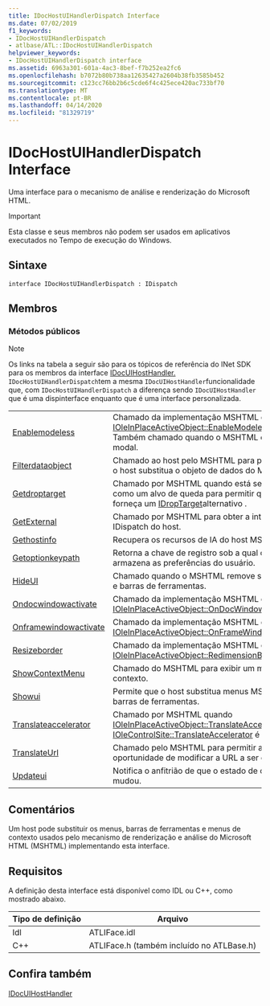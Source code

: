 ```yaml
---
title: IDocHostUIHandlerDispatch Interface
ms.date: 07/02/2019
f1_keywords:
- IDocHostUIHandlerDispatch
- atlbase/ATL::IDocHostUIHandlerDispatch
helpviewer_keywords:
- IDocHostUIHandlerDispatch interface
ms.assetid: 6963a301-601a-4ac3-8bef-f7b252ea2fc6
ms.openlocfilehash: b7072b80b738aa12635427a2604b38fb3585b452
ms.sourcegitcommit: c123cc76bb2b6c5cde6f4c425ece420ac733bf70
ms.translationtype: MT
ms.contentlocale: pt-BR
ms.lasthandoff: 04/14/2020
ms.locfileid: "81329719"
---
```

# <a name="idochostuihandlerdispatch-interface"></a>IDocHostUIHandlerDispatch Interface

Uma interface para o mecanismo de análise e renderização do Microsoft HTML.

> [!IMPORTANT]
> Esta classe e seus membros não podem ser usados em aplicativos executados no Tempo de execução do Windows.

## <a name="syntax"></a>Sintaxe

```
interface IDocHostUIHandlerDispatch : IDispatch
```

## <a name="members"></a>Membros

### <a name="public-methods"></a>Métodos públicos

> [!NOTE]
> Os links na tabela a seguir são para os tópicos de referência do INet SDK para os membros da interface [IDocUIHostHandler.](/previous-versions/windows/internet-explorer/ie-developer/platform-apis/aa753260\(v=vs.85\)) `IDocHostUIHandlerDispatch`tem a mesma `IDocUIHostHandler`funcionalidade que, com `IDocHostUIHandlerDispatch` a diferença sendo `IDocUIHostHandler` que é uma dispinterface enquanto que é uma interface personalizada.

|||
|-|-|
|[Enablemodeless](/previous-versions/windows/internet-explorer/ie-developer/platform-apis/aa753253\(v=vs.85\))|Chamado da implementação MSHTML do [IOleInPlaceActiveObject::EnableModeless](/windows/win32/api/oleidl/nf-oleidl-ioleinplaceactiveobject-enablemodeless). Também chamado quando o MSHTML exibe ui modal.|
|[Filterdataobject](/previous-versions/windows/internet-explorer/ie-developer/platform-apis/aa753254\(v=vs.85\))|Chamado ao host pelo MSHTML para permitir que o host substitua o objeto de dados do MSHTML.|
|[Getdroptarget](/previous-versions/windows/internet-explorer/ie-developer/platform-apis/aa753255\(v=vs.85\))|Chamado por MSHTML quando está sendo usado como um alvo de queda para permitir que o host forneça um [IDropTarget](/windows/win32/api/oleidl/nn-oleidl-idroptarget)alternativo .|
|[GetExternal](/previous-versions/windows/internet-explorer/ie-developer/platform-apis/aa753256\(v=vs.85\))|Chamado por MSHTML para obter a interface IDispatch do host.|
|[Gethostinfo](/previous-versions/windows/internet-explorer/ie-developer/platform-apis/aa753257\(v=vs.85\))|Recupera os recursos de IA do host MSHTML.|
|[Getoptionkeypath](/previous-versions/windows/internet-explorer/ie-developer/platform-apis/aa753258\(v=vs.85\))|Retorna a chave de registro sob a qual o MSHTML armazena as preferências do usuário.|
|[HideUI](/previous-versions/windows/internet-explorer/ie-developer/platform-apis/aa753259\(v=vs.85\))|Chamado quando o MSHTML remove seus menus e barras de ferramentas.|
|[Ondocwindowactivate](/previous-versions/windows/internet-explorer/ie-developer/platform-apis/aa753261\(v=vs.85\))|Chamado da implementação MSHTML do [IOleInPlaceActiveObject::OnDocWindowActivate](/windows/win32/api/oleidl/nf-oleidl-ioleinplaceactiveobject-ondocwindowactivate).|
|[Onframewindowactivate](/previous-versions/windows/internet-explorer/ie-developer/platform-apis/aa753262\(v=vs.85\))|Chamado da implementação MSHTML do [IOleInPlaceActiveObject::OnFrameWindowActivate](/windows/win32/api/oleidl/nf-oleidl-ioleinplaceactiveobject-onframewindowactivate).|
|[Resizeborder](/previous-versions/windows/internet-explorer/ie-developer/platform-apis/aa753263\(v=vs.85\))|Chamado da implementação MSHTML do [IOleInPlaceActiveObject::RedimensionBorder](/windows/win32/api/oleidl/nf-oleidl-ioleinplaceactiveobject-resizeborder).|
|[ShowContextMenu](/previous-versions/windows/internet-explorer/ie-developer/platform-apis/aa753264\(v=vs.85\))|Chamado do MSHTML para exibir um menu de contexto.|
|[Showui](/previous-versions/windows/internet-explorer/ie-developer/platform-apis/aa753265\(v=vs.85\))|Permite que o host substitua menus MSHTML e barras de ferramentas.|
|[Translateaccelerator](/previous-versions/windows/internet-explorer/ie-developer/platform-apis/aa753266\(v=vs.85\))|Chamado por MSHTML quando [IOleInPlaceActiveObject::TranslateAccelerator](/windows/win32/api/oleidl/nf-oleidl-ioleinplaceactiveobject-translateaccelerator) ou [IOleControlSite::TranslateAccelerator](/windows/win32/api/ocidl/nf-ocidl-iolecontrolsite-translateaccelerator) é chamado.|
|[TranslateUrl](/previous-versions/windows/internet-explorer/ie-developer/platform-apis/aa753267\(v=vs.85\))|Chamado pelo MSHTML para permitir ao host uma oportunidade de modificar a URL a ser carregada.|
|[Updateui](/previous-versions/windows/internet-explorer/ie-developer/platform-apis/aa753268\(v=vs.85\))|Notifica o anfitrião de que o estado de comando mudou.|

## <a name="remarks"></a>Comentários

Um host pode substituir os menus, barras de ferramentas e menus de contexto usados pelo mecanismo de renderização e análise do Microsoft HTML (MSHTML) implementando esta interface.

## <a name="requirements"></a>Requisitos

A definição desta interface está disponível como IDL ou C++, como mostrado abaixo.

|Tipo de definição|Arquivo|
|---------------------|----------|
|Idl|ATLIFace.idl|
|C++|ATLIFace.h (também incluído no ATLBase.h)|

## <a name="see-also"></a>Confira também

[IDocUIHostHandler](/previous-versions/windows/internet-explorer/ie-developer/platform-apis/aa753260\(v=vs.85\))
